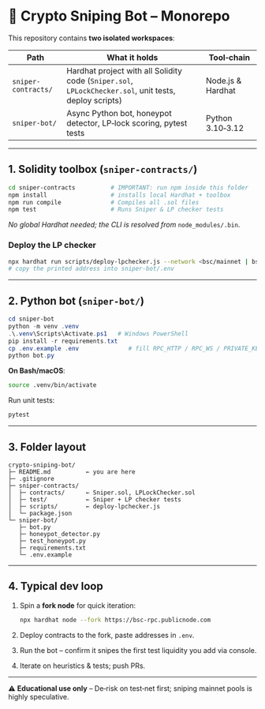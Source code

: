 # 💸 Crypto Sniping Bot – Monorepo

This repository contains **two isolated workspaces**:

| Path | What it holds | Tool‑chain |
|------|---------------|-----------|
| `sniper-contracts/` | Hardhat project with all Solidity code (`Sniper.sol`, `LPLockChecker.sol`, unit tests, deploy scripts) | Node.js & Hardhat |
| `sniper-bot/` | Async Python bot, honeypot detector, LP‑lock scoring, pytest tests | Python 3.10‑3.12 |

---

## 1. Solidity toolbox (`sniper-contracts/`)

```bash
cd sniper-contracts          # IMPORTANT: run npm inside this folder
npm install                  # installs local Hardhat + toolbox
npm run compile              # Compiles all .sol files
npm test                     # Runs Sniper & LP checker tests
```

*No global Hardhat needed; the CLI is resolved from* `node_modules/.bin`.

### Deploy the LP checker

```bash
npx hardhat run scripts/deploy-lpchecker.js --network <bsc/mainnet | bscTest | localhost>
# copy the printed address into sniper-bot/.env
```

---

## 2. Python bot (`sniper-bot/`)

```powershell
cd sniper-bot
python -m venv .venv
.\.venv\Scripts\Activate.ps1   # Windows PowerShell
pip install -r requirements.txt
cp .env.example .env              # fill RPC_HTTP / RPC_WS / PRIVATE_KEY / LP_CHECKER_ADDRESS
python bot.py
```

**On Bash/macOS**:

```bash
source .venv/bin/activate
```

Run unit tests:

```bash
pytest
```

---

## 3. Folder layout

```
crypto-sniping-bot/
├─ README.md          ← you are here
├─ .gitignore
├─ sniper-contracts/
│  ├─ contracts/      ← Sniper.sol, LPLockChecker.sol
│  ├─ test/           ← Sniper + LP checker tests
│  ├─ scripts/        ← deploy-lpchecker.js
│  └─ package.json
└─ sniper-bot/
   ├─ bot.py
   ├─ honeypot_detector.py
   ├─ test_honeypot.py
   ├─ requirements.txt
   └─ .env.example
```

---

## 4. Typical dev loop

1. Spin a **fork node** for quick iteration:

   ```bash
   npx hardhat node --fork https://bsc-rpc.publicnode.com
   ```

2. Deploy contracts to the fork, paste addresses in `.env`.
3. Run the bot – confirm it snipes the first test liquidity you add via console.
4. Iterate on heuristics & tests; push PRs.

---

⚠️ **Educational use only** – De‑risk on test‑net first; sniping mainnet pools is highly speculative.